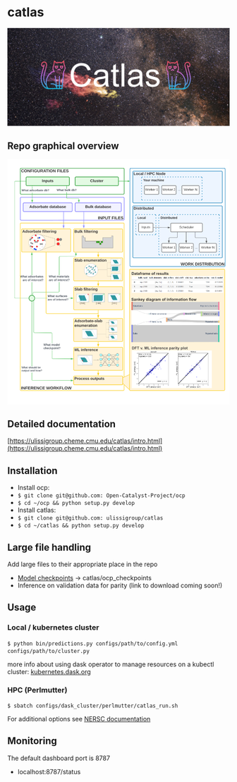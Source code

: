 # catlas
![catlas overview](https://github.com/ulissigroup/catlas/blob/main/documentation/catlas_logo.png?raw=True)

## Repo graphical overview
![catlas overview](https://github.com/ulissigroup/catlas/blob/main/documentation/catlas_overview.png?raw=true)

## Detailed documentation
[https://ulissigroup.cheme.cmu.edu/catlas/intro.html](https://ulissigroup.cheme.cmu.edu/catlas/intro.html)

## Installation
 - Install ocp:
  - `$ git clone git@github.com: Open-Catalyst-Project/ocp`
  - `$ cd ~/ocp && python setup.py develop`
 - Install catlas:
  - `$ git clone git@github.com: ulissigroup/catlas`
  - `$ cd ~/catlas && python setup.py develop`

## Large file handling
Add large files to their appropriate place in the repo
 - [Model checkpoints](https://github.com/Open-Catalyst-Project/ocp/blob/main/MODELS.md) -> catlas/ocp_checkpoints
 - Inference on validation data for parity (link to download coming soon!)

## Usage
### Local / kubernetes cluster
`$ python bin/predictions.py configs/path/to/config.yml configs/path/to/cluster.py`

more info about using dask operator to manage resources on a kubectl cluster: [kubernetes.dask.org](https://kubernetes.dask.org/en/latest/operator.html)

### HPC (Perlmutter)
`$ sbatch configs/dask_cluster/perlmutter/catlas_run.sh`

For additional options see [NERSC documentation](https://docs.nersc.gov/jobs/)

## Monitoring
The default dashboard port is 8787
- localhost:8787/status
